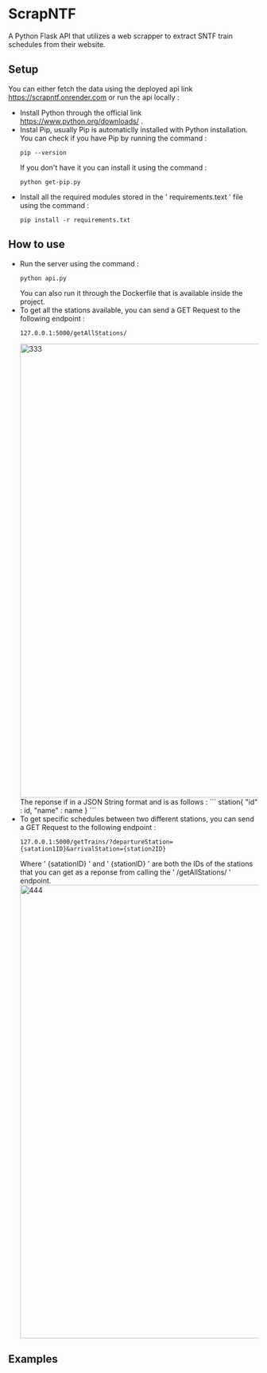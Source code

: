 # ScrapNTF
A Python Flask API that utilizes a web scrapper to extract SNTF train schedules from their website.

## Setup
You can either fetch the data using the deployed api link https://scrapntf.onrender.com or run the api locally :
* Install Python through the official link https://www.python.org/downloads/ .
* Instal Pip, usually Pip is automaticlly installed with Python installation.
  You can check if you have Pip by running the command :
  ```
  pip --version
  ```
  If you don't have it you can install it using the command :
  ```
  python get-pip.py
   ```
*  Install all the required modules stored in the ' requirements.text ' file using the command :
    ```
    pip install -r requirements.txt
    ```

## How to use
* Run the server using the command :
  ```
  python api.py
  ```
  You can also run it through the Dockerfile that is available inside the project.
* To get all the stations available, you can send a GET Request to the following endpoint :
  ```
  127.0.0.1:5000/getAllStations/
  ```
  <img width="911" alt="333" src="https://github.com/marouanosb/ScrapNTF/assets/40308566/1c83c8d3-1e09-492a-9849-ec4b14473742">
  The reponse if in a JSON String format and is as follows :
  ```
  station{
    "id" : id,
    "name" : name
  }
  ```
* To get specific schedules between two different stations, you can send a GET Request to the following endpoint :
  ```
  127.0.0.1:5000/getTrains/?departureStation={satation1ID}&arrivalStation={station2ID}
  ````
  Where ' {satationID} '  and ' {stationID} ' are both the IDs of the stations that you can get as a reponse from calling the ' /getAllStations/ ' endpoint.
  <img width="910" alt="444" src="https://github.com/marouanosb/ScrapNTF/assets/40308566/50fad5a1-7f2a-4144-8b80-c3e8e509b090">


## Examples
